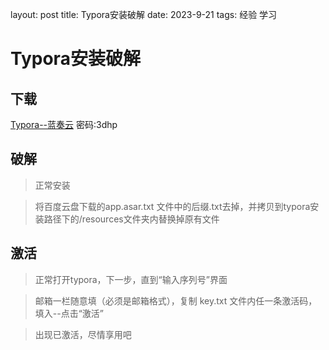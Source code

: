 layout: post
title: Typora安装破解
date: 2023-9-21 
tags: 经验 学习    

# Typora安装破解

## 下载

[Typora--蓝奏云](https://wwbx.lanzoul.com/b0ezpigod) 密码:3dhp

## 破解

> 正常安装

> 将百度云盘下载的app.asar.txt 文件中的后缀.txt去掉，并拷贝到typora安装路径下的/resources文件夹内替换掉原有文件

## 激活

> 正常打开typora，下一步，直到“输入序列号”界面

> 邮箱一栏随意填（必须是邮箱格式），复制 key.txt 文件内任一条激活码，填入--点击“激活”

> 出现已激活，尽情享用吧











